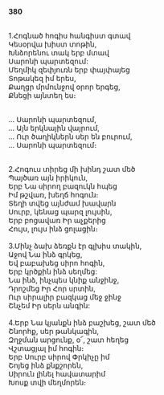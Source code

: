**380**

\
1.Հոգնած հոգիս հանգիստ գտավ\
Կեսօրվա խիստ տոթին,\
Խնձորենու տակ երբ մտավ\
Սարոնի պարտեզում:\
Մեղմիկ զեփյուռն երբ փայփայեց\
Տոթակեզ իմ երես,\
Քաղցր մրմունջով օրոր երգեց,\
Քնեցի այնտեղ ես։

\
 ... Սարոնի պարտեզում,\
 ... Այն երկնային վայրում,\
 ... Ուր ծաղիկներն սեր են բուրում,\
 ... Սարոնի պարտեզում։

\
2.Հոգուս տիրեց մի խինդ շատ մեծ\
Պայծառ այն իրիկուն,\
Երբ Նա սիրող բազուկն հպեց\
Իմ թշվառ, խեղճ հոգուն։\
Տեղի տվեց այնժամ խավարն\
Սուրբ, կենաց պարզ լույսին,\
Երբ բոցավառ Իր աչքերից\
Հույս, լույս ինձ ցոլացին։\
\
3.Մինչ ձախ ձեռքն էր գլխիս տակին,\
Աջով Նա ինձ գրկեց,\
Եվ բաբախեց սիրո հոգին,\
Երբ կրծքին ինձ սեղմեց:\
Նա ինձ, ինչպես կնիք անջինջ,\
Դրոշմեց Իր Հոր սրտին,\
Ուր սիրալիր բազկաց մեջ ջինջ\
Շնչեմ Իր սերն անգին:\
\
4.Երբ Նա կյանքն ինձ բաշխեց, շատ մեծ\
Շնորհք, սեր թանկագին,\
Զղջման արցունք, օ՜, շատ հեղեց\
Վշտացյալ իմ հոգին։\
Երբ Սուրբ սիրով Փրկիչը իմ\
Շոյեց ինձ քնքշորեն,\
Սիրուն լինել հավատարիմ\
Խոսք տվի մեղմորեն։
